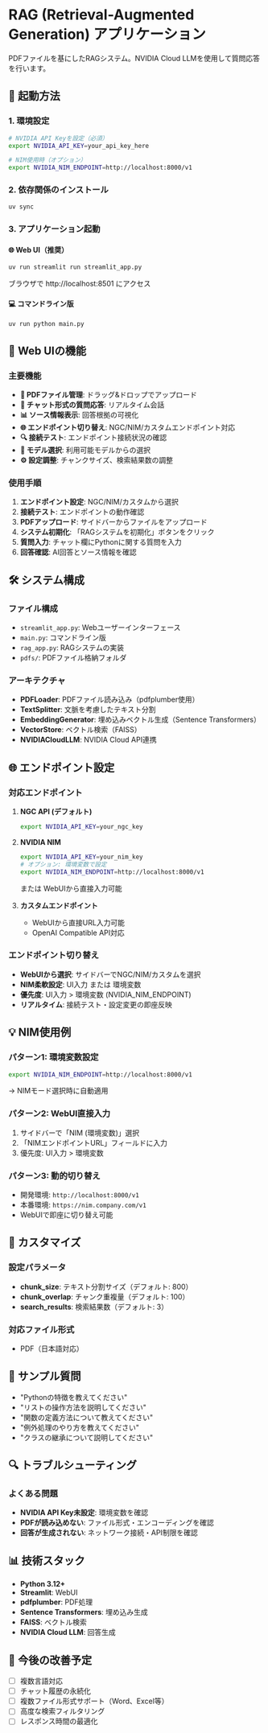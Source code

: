 # RAG (Retrieval-Augmented Generation) アプリケーション

PDFファイルを基にしたRAGシステム。NVIDIA Cloud LLMを使用して質問応答を行います。

## 🚀 起動方法

### 1. 環境設定
```bash
# NVIDIA API Keyを設定（必須）
export NVIDIA_API_KEY=your_api_key_here

# NIM使用時（オプション）
export NVIDIA_NIM_ENDPOINT=http://localhost:8000/v1
```

### 2. 依存関係のインストール
```bash
uv sync
```

### 3. アプリケーション起動

#### 🌐 Web UI（推奨）
```bash
uv run streamlit run streamlit_app.py
```
ブラウザで http://localhost:8501 にアクセス

#### 💻 コマンドライン版
```bash
uv run python main.py
```

## 📱 Web UIの機能

### 主要機能
- **📄 PDFファイル管理**: ドラッグ&ドロップでアップロード
- **💬 チャット形式の質問応答**: リアルタイム会話
- **📊 ソース情報表示**: 回答根拠の可視化
- **🌐 エンドポイント切り替え**: NGC/NIM/カスタムエンドポイント対応
- **🔍 接続テスト**: エンドポイント接続状況の確認
- **🤖 モデル選択**: 利用可能モデルからの選択
- **⚙️ 設定調整**: チャンクサイズ、検索結果数の調整

### 使用手順
1. **エンドポイント設定**: NGC/NIM/カスタムから選択
2. **接続テスト**: エンドポイントの動作確認
3. **PDFアップロード**: サイドバーからファイルをアップロード
4. **システム初期化**: 「RAGシステムを初期化」ボタンをクリック  
5. **質問入力**: チャット欄にPythonに関する質問を入力
6. **回答確認**: AI回答とソース情報を確認

## 🛠️ システム構成

### ファイル構成
- `streamlit_app.py`: Webユーザーインターフェース
- `main.py`: コマンドライン版
- `rag_app.py`: RAGシステムの実装
- `pdfs/`: PDFファイル格納フォルダ

### アーキテクチャ
- **PDFLoader**: PDFファイル読み込み（pdfplumber使用）
- **TextSplitter**: 文脈を考慮したテキスト分割
- **EmbeddingGenerator**: 埋め込みベクトル生成（Sentence Transformers）
- **VectorStore**: ベクトル検索（FAISS）
- **NVIDIACloudLLM**: NVIDIA Cloud API連携

## 🌐 エンドポイント設定

### 対応エンドポイント
1. **NGC API (デフォルト)**
   ```bash
   export NVIDIA_API_KEY=your_ngc_key
   ```

2. **NVIDIA NIM**
   ```bash
   export NVIDIA_API_KEY=your_nim_key
   # オプション: 環境変数で設定
   export NVIDIA_NIM_ENDPOINT=http://localhost:8000/v1
   ```
   または WebUIから直接入力可能

3. **カスタムエンドポイント**
   - WebUIから直接URL入力可能
   - OpenAI Compatible API対応

### エンドポイント切り替え
- **WebUIから選択**: サイドバーでNGC/NIM/カスタムを選択
- **NIM柔軟設定**: UI入力 または 環境変数
- **優先度**: UI入力 > 環境変数 (NVIDIA_NIM_ENDPOINT)
- **リアルタイム**: 接続テスト・設定変更の即座反映

## 💡 NIM使用例

### パターン1: 環境変数設定
```bash
export NVIDIA_NIM_ENDPOINT=http://localhost:8000/v1
```
→ NIMモード選択時に自動適用

### パターン2: WebUI直接入力
1. サイドバーで「NIM (環境変数)」選択
2. 「NIMエンドポイントURL」フィールドに入力
3. 優先度: UI入力 > 環境変数

### パターン3: 動的切り替え
- 開発環境: `http://localhost:8000/v1`
- 本番環境: `https://nim.company.com/v1`
- WebUIで即座に切り替え可能

## 🔧 カスタマイズ

### 設定パラメータ
- **chunk_size**: テキスト分割サイズ（デフォルト: 800）
- **chunk_overlap**: チャンク重複量（デフォルト: 100）
- **search_results**: 検索結果数（デフォルト: 3）

### 対応ファイル形式
- PDF（日本語対応）

## 📝 サンプル質問

- "Pythonの特徴を教えてください"
- "リストの操作方法を説明してください"
- "関数の定義方法について教えてください"
- "例外処理のやり方を教えてください"
- "クラスの継承について説明してください"

## 🔍 トラブルシューティング

### よくある問題
- **NVIDIA API Key未設定**: 環境変数を確認
- **PDFが読み込めない**: ファイル形式・エンコーディングを確認
- **回答が生成されない**: ネットワーク接続・API制限を確認

## 📊 技術スタック

- **Python 3.12+**
- **Streamlit**: WebUI
- **pdfplumber**: PDF処理  
- **Sentence Transformers**: 埋め込み生成
- **FAISS**: ベクトル検索
- **NVIDIA Cloud LLM**: 回答生成

## 🎯 今後の改善予定

- [ ] 複数言語対応
- [ ] チャット履歴の永続化
- [ ] 複数ファイル形式サポート（Word、Excel等）
- [ ] 高度な検索フィルタリング
- [ ] レスポンス時間の最適化